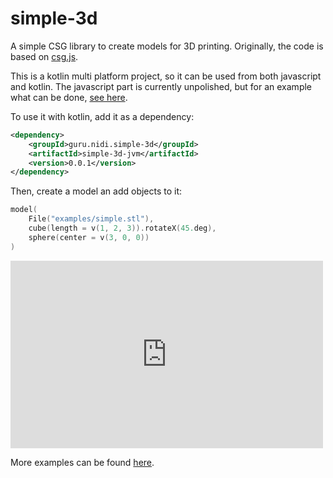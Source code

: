 # simple-3d
A simple CSG library to create models for 3D printing.
Originally, the code is based on [csg.js](https://github.com/evanw/csg.js/).

This is a kotlin multi platform project, so it can be used from both javascript and kotlin.
The javascript part is currently unpolished,
but for an example what can be done, [see here](https://nidi3.github.io/simple-3d/). 

To use it with kotlin, add it as a dependency:

```xml
<dependency>
    <groupId>guru.nidi.simple-3d</groupId>
    <artifactId>simple-3d-jvm</artifactId>
    <version>0.0.1</version>
</dependency>
```

Then, create a model an add objects to it:
```kotlin 
model(
    File("examples/simple.stl"),
    cube(length = v(1, 2, 3)).rotateX(45.deg),
    sphere(center = v(3, 0, 0))
)
```
<iframe src="https://www.viewstl.com/?embedded&url=https%3A%2Fgithub.com/nidi3/simple-3d/examples/simple.stl&color=green" style="border:0;margin:0;width:500px;height:300px;"></iframe>

More examples can be found [here](/src/jvmTest/kotlin/guru/nidi/simple3d/examples).

